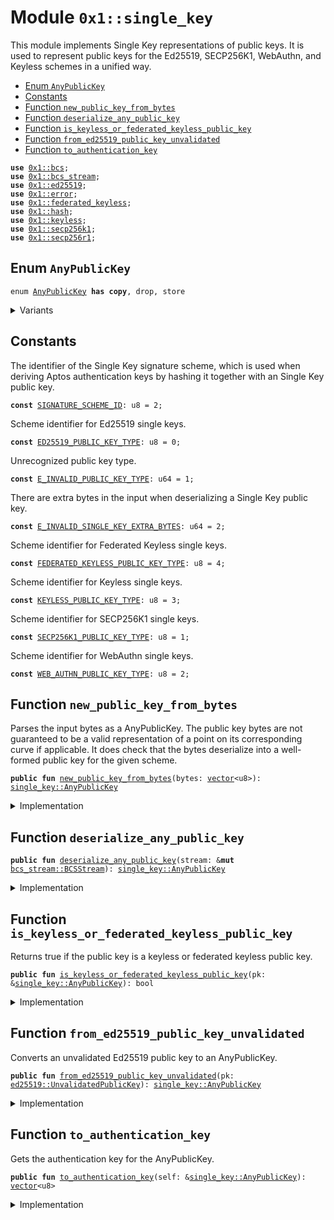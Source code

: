 
<a id="0x1_single_key"></a>

# Module `0x1::single_key`

This module implements Single Key representations of public keys.
It is used to represent public keys for the Ed25519, SECP256K1, WebAuthn, and Keyless schemes in a unified way.


-  [Enum `AnyPublicKey`](#0x1_single_key_AnyPublicKey)
-  [Constants](#@Constants_0)
-  [Function `new_public_key_from_bytes`](#0x1_single_key_new_public_key_from_bytes)
-  [Function `deserialize_any_public_key`](#0x1_single_key_deserialize_any_public_key)
-  [Function `is_keyless_or_federated_keyless_public_key`](#0x1_single_key_is_keyless_or_federated_keyless_public_key)
-  [Function `from_ed25519_public_key_unvalidated`](#0x1_single_key_from_ed25519_public_key_unvalidated)
-  [Function `to_authentication_key`](#0x1_single_key_to_authentication_key)


<pre><code><b>use</b> <a href="../../move-stdlib/doc/bcs.md#0x1_bcs">0x1::bcs</a>;
<b>use</b> <a href="bcs_stream.md#0x1_bcs_stream">0x1::bcs_stream</a>;
<b>use</b> <a href="ed25519.md#0x1_ed25519">0x1::ed25519</a>;
<b>use</b> <a href="../../move-stdlib/doc/error.md#0x1_error">0x1::error</a>;
<b>use</b> <a href="federated_keyless.md#0x1_federated_keyless">0x1::federated_keyless</a>;
<b>use</b> <a href="../../move-stdlib/doc/hash.md#0x1_hash">0x1::hash</a>;
<b>use</b> <a href="keyless.md#0x1_keyless">0x1::keyless</a>;
<b>use</b> <a href="secp256k1.md#0x1_secp256k1">0x1::secp256k1</a>;
<b>use</b> <a href="secp2561r.md#0x1_secp256r1">0x1::secp256r1</a>;
</code></pre>



<a id="0x1_single_key_AnyPublicKey"></a>

## Enum `AnyPublicKey`



<pre><code>enum <a href="single_key.md#0x1_single_key_AnyPublicKey">AnyPublicKey</a> <b>has</b> <b>copy</b>, drop, store
</code></pre>



<details>
<summary>Variants</summary>


<details>
<summary>Ed25519</summary>


<details>
<summary>Fields</summary>


<dl>
<dt>
<code>pk: <a href="ed25519.md#0x1_ed25519_UnvalidatedPublicKey">ed25519::UnvalidatedPublicKey</a></code>
</dt>
<dd>

</dd>
</dl>


</details>

</details>

<details>
<summary>Secp256k1Ecdsa</summary>


<details>
<summary>Fields</summary>


<dl>
<dt>
<code>pk: <a href="secp256k1.md#0x1_secp256k1_ECDSARawPublicKey">secp256k1::ECDSARawPublicKey</a></code>
</dt>
<dd>

</dd>
</dl>


</details>

</details>

<details>
<summary>Secp256r1Ecdsa</summary>


<details>
<summary>Fields</summary>


<dl>
<dt>
<code>pk: <a href="secp2561r.md#0x1_secp256r1_ECDSARawPublicKey">secp256r1::ECDSARawPublicKey</a></code>
</dt>
<dd>

</dd>
</dl>


</details>

</details>

<details>
<summary>Keyless</summary>


<details>
<summary>Fields</summary>


<dl>
<dt>
<code>pk: <a href="keyless.md#0x1_keyless_PublicKey">keyless::PublicKey</a></code>
</dt>
<dd>

</dd>
</dl>


</details>

</details>

<details>
<summary>FederatedKeyless</summary>


<details>
<summary>Fields</summary>


<dl>
<dt>
<code>pk: <a href="federated_keyless.md#0x1_federated_keyless_PublicKey">federated_keyless::PublicKey</a></code>
</dt>
<dd>

</dd>
</dl>


</details>

</details>

</details>

<a id="@Constants_0"></a>

## Constants


<a id="0x1_single_key_SIGNATURE_SCHEME_ID"></a>

The identifier of the Single Key signature scheme, which is used when deriving Aptos authentication keys by hashing
it together with an Single Key public key.


<pre><code><b>const</b> <a href="single_key.md#0x1_single_key_SIGNATURE_SCHEME_ID">SIGNATURE_SCHEME_ID</a>: u8 = 2;
</code></pre>



<a id="0x1_single_key_ED25519_PUBLIC_KEY_TYPE"></a>

Scheme identifier for Ed25519 single keys.


<pre><code><b>const</b> <a href="single_key.md#0x1_single_key_ED25519_PUBLIC_KEY_TYPE">ED25519_PUBLIC_KEY_TYPE</a>: u8 = 0;
</code></pre>



<a id="0x1_single_key_E_INVALID_PUBLIC_KEY_TYPE"></a>

Unrecognized public key type.


<pre><code><b>const</b> <a href="single_key.md#0x1_single_key_E_INVALID_PUBLIC_KEY_TYPE">E_INVALID_PUBLIC_KEY_TYPE</a>: u64 = 1;
</code></pre>



<a id="0x1_single_key_E_INVALID_SINGLE_KEY_EXTRA_BYTES"></a>

There are extra bytes in the input when deserializing a Single Key public key.


<pre><code><b>const</b> <a href="single_key.md#0x1_single_key_E_INVALID_SINGLE_KEY_EXTRA_BYTES">E_INVALID_SINGLE_KEY_EXTRA_BYTES</a>: u64 = 2;
</code></pre>



<a id="0x1_single_key_FEDERATED_KEYLESS_PUBLIC_KEY_TYPE"></a>

Scheme identifier for Federated Keyless single keys.


<pre><code><b>const</b> <a href="single_key.md#0x1_single_key_FEDERATED_KEYLESS_PUBLIC_KEY_TYPE">FEDERATED_KEYLESS_PUBLIC_KEY_TYPE</a>: u8 = 4;
</code></pre>



<a id="0x1_single_key_KEYLESS_PUBLIC_KEY_TYPE"></a>

Scheme identifier for Keyless single keys.


<pre><code><b>const</b> <a href="single_key.md#0x1_single_key_KEYLESS_PUBLIC_KEY_TYPE">KEYLESS_PUBLIC_KEY_TYPE</a>: u8 = 3;
</code></pre>



<a id="0x1_single_key_SECP256K1_PUBLIC_KEY_TYPE"></a>

Scheme identifier for SECP256K1 single keys.


<pre><code><b>const</b> <a href="single_key.md#0x1_single_key_SECP256K1_PUBLIC_KEY_TYPE">SECP256K1_PUBLIC_KEY_TYPE</a>: u8 = 1;
</code></pre>



<a id="0x1_single_key_WEB_AUTHN_PUBLIC_KEY_TYPE"></a>

Scheme identifier for WebAuthn single keys.


<pre><code><b>const</b> <a href="single_key.md#0x1_single_key_WEB_AUTHN_PUBLIC_KEY_TYPE">WEB_AUTHN_PUBLIC_KEY_TYPE</a>: u8 = 2;
</code></pre>



<a id="0x1_single_key_new_public_key_from_bytes"></a>

## Function `new_public_key_from_bytes`

Parses the input bytes as a AnyPublicKey. The public key bytes are not guaranteed to be a valid
representation of a point on its corresponding curve if applicable.
It does check that the bytes deserialize into a well-formed public key for the given scheme.


<pre><code><b>public</b> <b>fun</b> <a href="single_key.md#0x1_single_key_new_public_key_from_bytes">new_public_key_from_bytes</a>(bytes: <a href="../../move-stdlib/doc/vector.md#0x1_vector">vector</a>&lt;u8&gt;): <a href="single_key.md#0x1_single_key_AnyPublicKey">single_key::AnyPublicKey</a>
</code></pre>



<details>
<summary>Implementation</summary>


<pre><code><b>public</b> <b>fun</b> <a href="single_key.md#0x1_single_key_new_public_key_from_bytes">new_public_key_from_bytes</a>(bytes: <a href="../../move-stdlib/doc/vector.md#0x1_vector">vector</a>&lt;u8&gt;): <a href="single_key.md#0x1_single_key_AnyPublicKey">AnyPublicKey</a> {
    <b>let</b> stream = <a href="bcs_stream.md#0x1_bcs_stream_new">bcs_stream::new</a>(bytes);
    <b>let</b> pk = <a href="single_key.md#0x1_single_key_deserialize_any_public_key">deserialize_any_public_key</a>(&<b>mut</b> stream);
    <b>assert</b>!(<a href="bcs_stream.md#0x1_bcs_stream_has_remaining">bcs_stream::has_remaining</a>(&<b>mut</b> stream) == <b>false</b>, std::error::invalid_argument(<a href="single_key.md#0x1_single_key_E_INVALID_SINGLE_KEY_EXTRA_BYTES">E_INVALID_SINGLE_KEY_EXTRA_BYTES</a>));
    pk
}
</code></pre>



</details>

<a id="0x1_single_key_deserialize_any_public_key"></a>

## Function `deserialize_any_public_key`



<pre><code><b>public</b> <b>fun</b> <a href="single_key.md#0x1_single_key_deserialize_any_public_key">deserialize_any_public_key</a>(stream: &<b>mut</b> <a href="bcs_stream.md#0x1_bcs_stream_BCSStream">bcs_stream::BCSStream</a>): <a href="single_key.md#0x1_single_key_AnyPublicKey">single_key::AnyPublicKey</a>
</code></pre>



<details>
<summary>Implementation</summary>


<pre><code><b>public</b> <b>fun</b> <a href="single_key.md#0x1_single_key_deserialize_any_public_key">deserialize_any_public_key</a>(stream: &<b>mut</b> <a href="bcs_stream.md#0x1_bcs_stream_BCSStream">bcs_stream::BCSStream</a>): <a href="single_key.md#0x1_single_key_AnyPublicKey">AnyPublicKey</a> {
    <b>let</b> scheme_id = <a href="bcs_stream.md#0x1_bcs_stream_deserialize_u8">bcs_stream::deserialize_u8</a>(stream);
    <b>let</b> pk: <a href="single_key.md#0x1_single_key_AnyPublicKey">AnyPublicKey</a>;
    <b>if</b> (scheme_id == <a href="single_key.md#0x1_single_key_ED25519_PUBLIC_KEY_TYPE">ED25519_PUBLIC_KEY_TYPE</a>) {
        <b>let</b> public_key_bytes = <a href="bcs_stream.md#0x1_bcs_stream_deserialize_vector">bcs_stream::deserialize_vector</a>(stream, |x| deserialize_u8(x));
        pk = AnyPublicKey::Ed25519{pk: <a href="ed25519.md#0x1_ed25519_new_unvalidated_public_key_from_bytes">ed25519::new_unvalidated_public_key_from_bytes</a>(public_key_bytes)}
    } <b>else</b> <b>if</b> (scheme_id == <a href="single_key.md#0x1_single_key_SECP256K1_PUBLIC_KEY_TYPE">SECP256K1_PUBLIC_KEY_TYPE</a>) {
        <b>let</b> public_key_bytes = <a href="bcs_stream.md#0x1_bcs_stream_deserialize_vector">bcs_stream::deserialize_vector</a>(stream, |x| deserialize_u8(x));
        pk = AnyPublicKey::Secp256k1Ecdsa{pk: <a href="secp256k1.md#0x1_secp256k1_ecdsa_raw_public_key_from_64_bytes">secp256k1::ecdsa_raw_public_key_from_64_bytes</a>(public_key_bytes)};
    } <b>else</b> <b>if</b> (scheme_id == <a href="single_key.md#0x1_single_key_WEB_AUTHN_PUBLIC_KEY_TYPE">WEB_AUTHN_PUBLIC_KEY_TYPE</a>) {
        <b>let</b> public_key_bytes = <a href="bcs_stream.md#0x1_bcs_stream_deserialize_vector">bcs_stream::deserialize_vector</a>(stream, |x| deserialize_u8(x));
        pk = AnyPublicKey::Secp256r1Ecdsa{pk: <a href="secp2561r.md#0x1_secp256r1_ecdsa_raw_public_key_from_64_bytes">secp256r1::ecdsa_raw_public_key_from_64_bytes</a>(public_key_bytes)};
    } <b>else</b> <b>if</b> (scheme_id == <a href="single_key.md#0x1_single_key_KEYLESS_PUBLIC_KEY_TYPE">KEYLESS_PUBLIC_KEY_TYPE</a>) {
        pk = AnyPublicKey::Keyless{pk: <a href="keyless.md#0x1_keyless_deserialize_public_key">keyless::deserialize_public_key</a>(stream)};
    } <b>else</b> <b>if</b> (scheme_id == <a href="single_key.md#0x1_single_key_FEDERATED_KEYLESS_PUBLIC_KEY_TYPE">FEDERATED_KEYLESS_PUBLIC_KEY_TYPE</a>) {
        pk = AnyPublicKey::FederatedKeyless{pk: <a href="federated_keyless.md#0x1_federated_keyless_deserialize_public_key">federated_keyless::deserialize_public_key</a>(stream)}
    } <b>else</b> {
        <b>abort</b> std::error::invalid_argument(<a href="single_key.md#0x1_single_key_E_INVALID_PUBLIC_KEY_TYPE">E_INVALID_PUBLIC_KEY_TYPE</a>);
    };
    pk
}
</code></pre>



</details>

<a id="0x1_single_key_is_keyless_or_federated_keyless_public_key"></a>

## Function `is_keyless_or_federated_keyless_public_key`

Returns true if the public key is a keyless or federated keyless public key.


<pre><code><b>public</b> <b>fun</b> <a href="single_key.md#0x1_single_key_is_keyless_or_federated_keyless_public_key">is_keyless_or_federated_keyless_public_key</a>(pk: &<a href="single_key.md#0x1_single_key_AnyPublicKey">single_key::AnyPublicKey</a>): bool
</code></pre>



<details>
<summary>Implementation</summary>


<pre><code><b>public</b> <b>fun</b> <a href="single_key.md#0x1_single_key_is_keyless_or_federated_keyless_public_key">is_keyless_or_federated_keyless_public_key</a>(pk: &<a href="single_key.md#0x1_single_key_AnyPublicKey">AnyPublicKey</a>): bool {
    match (pk) {
        AnyPublicKey::Keyless { .. } =&gt; <b>true</b>,
        AnyPublicKey::FederatedKeyless { .. } =&gt; <b>true</b>,
        _ =&gt; <b>false</b>
    }
}
</code></pre>



</details>

<a id="0x1_single_key_from_ed25519_public_key_unvalidated"></a>

## Function `from_ed25519_public_key_unvalidated`

Converts an unvalidated Ed25519 public key to an AnyPublicKey.


<pre><code><b>public</b> <b>fun</b> <a href="single_key.md#0x1_single_key_from_ed25519_public_key_unvalidated">from_ed25519_public_key_unvalidated</a>(pk: <a href="ed25519.md#0x1_ed25519_UnvalidatedPublicKey">ed25519::UnvalidatedPublicKey</a>): <a href="single_key.md#0x1_single_key_AnyPublicKey">single_key::AnyPublicKey</a>
</code></pre>



<details>
<summary>Implementation</summary>


<pre><code><b>public</b> <b>fun</b> <a href="single_key.md#0x1_single_key_from_ed25519_public_key_unvalidated">from_ed25519_public_key_unvalidated</a>(pk: <a href="ed25519.md#0x1_ed25519_UnvalidatedPublicKey">ed25519::UnvalidatedPublicKey</a>): <a href="single_key.md#0x1_single_key_AnyPublicKey">AnyPublicKey</a> {
    AnyPublicKey::Ed25519 { pk }
}
</code></pre>



</details>

<a id="0x1_single_key_to_authentication_key"></a>

## Function `to_authentication_key`

Gets the authentication key for the AnyPublicKey.


<pre><code><b>public</b> <b>fun</b> <a href="single_key.md#0x1_single_key_to_authentication_key">to_authentication_key</a>(self: &<a href="single_key.md#0x1_single_key_AnyPublicKey">single_key::AnyPublicKey</a>): <a href="../../move-stdlib/doc/vector.md#0x1_vector">vector</a>&lt;u8&gt;
</code></pre>



<details>
<summary>Implementation</summary>


<pre><code><b>public</b> <b>fun</b> <a href="single_key.md#0x1_single_key_to_authentication_key">to_authentication_key</a>(self: &<a href="single_key.md#0x1_single_key_AnyPublicKey">AnyPublicKey</a>): <a href="../../move-stdlib/doc/vector.md#0x1_vector">vector</a>&lt;u8&gt; {
    <b>let</b> pk_bytes = <a href="../../move-stdlib/doc/bcs.md#0x1_bcs_to_bytes">bcs::to_bytes</a>(self);
    pk_bytes.push_back(<a href="single_key.md#0x1_single_key_SIGNATURE_SCHEME_ID">SIGNATURE_SCHEME_ID</a>);
    <a href="../../move-stdlib/doc/hash.md#0x1_hash_sha3_256">hash::sha3_256</a>(pk_bytes)
}
</code></pre>



</details>


[move-book]: https://aptos.dev/move/book/SUMMARY
